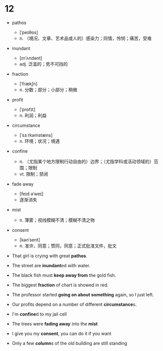 # 12

- pathos
  - [ˈpeɪθɒs]
  - n. （境况、文章、艺术品或人的）感染力；同情，怜悯；痛苦，受难
- inundant
  - [ɪn'ʌndənt]
  - adj. 泛滥的；势不可挡的
- fraction
  - [ˈfrækʃn]
  - n. 分数；部分；小部分；稍微
- profit
  - [ˈprɒfɪt]
  - n. 利润；利益
- circumstance
  - [ˈsɜːrkəmstæns]
  - n. 环境；状况；境遇
- confine
  - n. （尤指某个地方限制行动自由的）边界；（尤指学科或活动领域的）范围；限制
  - vt. 限制；禁闭
- fade away
  - [feɪd əˈweɪ]
  - 逐渐消失
- mist
  - n. 薄雾；视线模糊不清；模糊不清之物
- consent
  - [kənˈsent]
  - n. 准许，同意；赞同，同意；正式批准文件，批文

- That girl is crying with great **pathos**.
- The street are **inundant**ed with water.
- The black fish must **keep away from** the gold fish.
- The biggest **fraction** of chart is showed in red.
- The professor started **going on about something** again, so I just left.
- Our profits depend on a number of different **circumstance**s.
- I'm **confine**d to my jail cell
- The trees were **fading away** into the **mist**
- I give you my **consent**, you can do it if you want
- Only a few **column**s of the old building are still standing